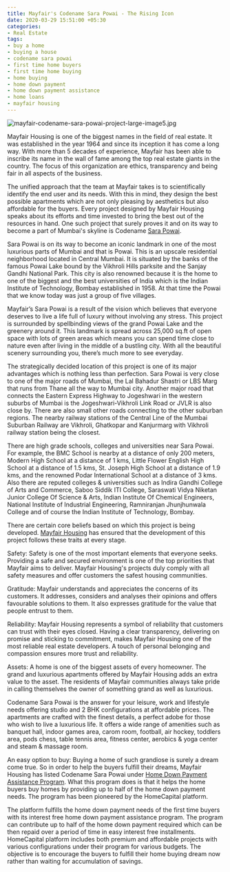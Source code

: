 ```yaml
---
title: Mayfair's Codename Sara Powai - The Rising Icon
date: 2020-03-29 15:51:00 +05:30
categories:
- Real Estate
tags:
- buy a home
- buying a house
- codename sara powai
- first time home buyers
- first time home buying
- home buying
- home down payment
- home down payment assistance
- home loans
- mayfair housing
---
```


![mayfair-codename-sara-powai-project-large-image5.jpg](/uploads/mayfair-codename-sara-powai-project-large-image5.jpg)

Mayfair Housing is one of the biggest names in the field of real estate. It was established in the year 1964 and since its inception it has come a long way. With more than 5 decades of experience, Mayfair has been able to inscribe its name in the wall of fame among the top real estate giants in the country. The focus of this organization are ethics, transparency and being fair in all aspects of the business.

The unified approach that the team at Mayfair takes is to scientifically identify the end user and its needs. With this in mind, they design the best possible apartments which are not only pleasing by aesthetics but also affordable for the buyers. Every project designed by Mayfair Housing speaks about its efforts and time invested to bring the best out of the resources in hand. One such project that surely proves it and on its way to become a part of Mumbai's skyline is Codename [Sara Powai](https://homecapital.in/property/302/sara-powai-studio).

Sara Powai is on its way to become an iconic landmark in one of the most luxurious parts of Mumbai and that is Powai. This is an upscale residential neighborhood located in Central Mumbai. It is situated by the banks of the famous Powai Lake bound by the Vikhroli Hills parksite and the Sanjay Gandhi National Park. This city is also renowned because it is the home to one of the biggest and the best universities of India which is the Indian Institute of Technology, Bombay established in 1958. At that time the Powai that we know today was just a group of five villages.

Mayfair’s Sara Powai is a result of the vision which believes that everyone deserves to live a life full of luxury without involving any stress. This project is surrounded by spellbinding views of the grand Powai Lake and the greenery around it. This landmark is spread across 25,000 sq.ft of open space with lots of green areas which means you can spend time close to nature even after living in the middle of a bustling city. With all the beautiful scenery surrounding you, there’s much more to see everyday.

The strategically decided location of this project is one of its major advantages which is nothing less than perfection. Sara Powai is very close to one of the major roads of Mumbai, the Lal Bahadur Shastri or LBS Marg that runs from Thane all the way to Mumbai city. Another major road that connects the Eastern Express Highway to Jogeshwari in the western suburbs of Mumbai is the Jogeshwari-Vikhroli Link Road or JVLR is also close by. There are also small other roads connecting to the other suburban regions. The nearby railway stations of the Central Line of the Mumbai Suburban Railway are Vikhroli, Ghatkopar and Kanjurmarg with Vikhroli railway station being the closest.

There are high grade schools, colleges and universities near Sara Powai. For example, the BMC School is nearby at a distance of only 200 meters, Modern High School at a distance of 1 kms, Little Flower English High School at a distance of 1.5 kms, St. Joseph High School at a distance of 1.9 kms, and the renowned Podar International School at a distance of 3 kms. Also there are reputed colleges & universities such as Indira Gandhi College of Arts and Commerce, Saboo Siddik ITI College, Saraswati Vidya Niketan Junior College Of Science & Arts, Indian Institute Of Chemical Engineers, National Institute of Industrial Engineering, Ramniranjan Jhunjhunwala College and of course the Indian Institute of Technology, Bombay.

There are certain core beliefs based on which this project is being developed. [Mayfair Housing](https://homecapital.in/developer/162/mayfair) has ensured that the development of this project follows these traits at every stage.

Safety: Safety is one of the most important elements that everyone seeks. Providing a safe and secured environment is one of the top priorities that Mayfair aims to deliver. Mayfair Housing's projects duly comply with all safety measures and offer customers the safest housing communities.

Gratitude: Mayfair understands and appreciates the concerns of its customers. It addresses, considers and analyses their opinions and offers favourable solutions to them. It also expresses gratitude for the value that people entrust to them.

Reliability: Mayfair Housing represents a symbol of reliability that customers can trust with their eyes closed. Having a clear transparency, delivering on promise and sticking to commitment, makes Mayfair Housing one of the most reliable real estate developers. A touch of personal belonging and compassion ensures more trust and reliability.

Assets: A home is one of the biggest assets of every homeowner. The grand and luxurious apartments offered by Mayfair Housing adds an extra value to the asset. The residents of Mayfair communities always take pride in calling themselves the owner of something grand as well as luxurious.

Codename Sara Powai is the answer for your leisure, work and lifestyle needs offering studio and 2 BHK configurations at affordable prices. The apartments are crafted with the finest details, a perfect adobe for those who wish to live a luxurious life. It offers a wide range of amenities such as banquet hall, indoor games area, carom room, football, air hockey, toddlers area, pods chess, table tennis area, fitness center, aerobics & yoga center and steam & massage room.

An easy option to buy: Buying a home of such grandiose is surely a dream come true. So in order to help the buyers fulfill their dreams, Mayfair Housing has listed Codename Sara Powai under [Home Down Payment Assistance Program](https://homecapital.in/program). What this program does is that it helps the home buyers buy homes by providing up to half of the home down payment needs. The program has been pioneered by the HomeCapital platform.

The platform fulfills the home down payment needs of the first time buyers with its interest free home down payment assistance program. The program can contribute up to half of the home down payment required which can be then repaid over a period of time in easy interest free installments. HomeCapital platform includes both premium and affordable projects with various configurations under their program for various budgets. The objective is to encourage the buyers to fulfill their home buying dream now rather than waiting for accumulation of savings.